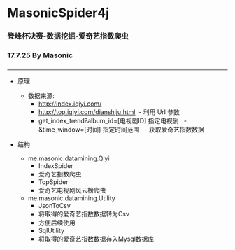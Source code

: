 # MasonicSpider4j
### 登峰杯决赛-数据挖掘-爱奇艺指数爬虫
### 17.7.25 By Masonic
### 

------

- 原理
  - 数据来源: 
    - http://index.iqiyi.com/ 
    - http://top.iqiyi.com/dianshiju.html
  - 利用 Url 参数
    - get_index_trend?album_id=[电视剧ID] 指定电视剧
    - &time_window=[时间] 指定时间范围
    - 获取爱奇艺指数数据
 
- 结构
  - me.masonic.datamining.Qiyi
    - IndexSpider
    - 爱奇艺指数爬虫
    - TopSpider
    - 爱奇艺电视剧风云榜爬虫
  - me.masonic.datamining.Utility
    - JsonToCsv
    - 将取得的爱奇艺指数数据转为Csv
    - 方便后续使用
    - SqlUtility
    - 将取得的爱奇艺指数数据存入Mysql数据库
